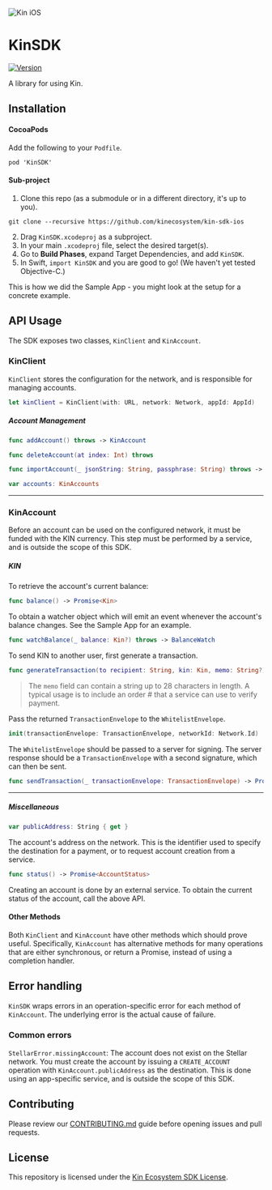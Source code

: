 ![Kin iOS](.github/kin_ios.png)

#  KinSDK

<!-- [![CI Status](https://img.shields.io/travis/natanrolnik/Kin-OneWallet-Module.svg?style=flat)](https://travis-ci.org/natanrolnik/Kin-OneWallet-Module) -->
[![Version](https://img.shields.io/cocoapods/v/KinSDK.svg?color=6f41e8)](https://cocoapods.org/pods/KinSDK)
<!-- [![License](https://img.shields.io/cocoapods/l/Kin-OneWallet-Module.svg?style=flat)](https://cocoapods.org/pods/Kin-OneWallet-Module) -->
<!-- [![Platform](https://img.shields.io/cocoapods/p/Kin-OneWallet-Module.svg?style=flat)](https://cocoapods.org/pods/Kin-OneWallet-Module) -->


A library for using Kin.

## Installation

#### CocoaPods

Add the following to your `Podfile`.
```
pod 'KinSDK'
```

#### Sub-project

1. Clone this repo (as a submodule or in a different directory, it's up to you).
```
git clone --recursive https://github.com/kinecosystem/kin-sdk-ios
```
2. Drag `KinSDK.xcodeproj` as a subproject.
3. In your main `.xcodeproj` file, select the desired target(s).
4. Go to **Build Phases**, expand Target Dependencies, and add `KinSDK`.
5. In Swift, `import KinSDK` and you are good to go! (We haven't yet tested Objective-C.)

This is how we did the Sample App - you might look at the setup for a concrete example.

## API Usage

The SDK exposes two classes, `KinClient` and `KinAccount`.

### KinClient
`KinClient` stores the configuration for the network, and is responsible for managing accounts.

```swift
let kinClient = KinClient(with: URL, network: Network, appId: AppId)
```

##### Account Management

```swift
func addAccount() throws -> KinAccount

func deleteAccount(at index: Int) throws

func importAccount(_ jsonString: String, passphrase: String) throws -> KinAccount

var accounts: KinAccounts
```

---

### KinAccount

Before an account can be used on the configured network, it must be funded with the KIN currency. This step must be performed by a service, and is outside the scope of this SDK.

##### KIN

To retrieve the account's current balance:

```swift
func balance() -> Promise<Kin>
```

To obtain a watcher object which will emit an event whenever the account's balance changes. See the Sample App for an example.

```swift
func watchBalance(_ balance: Kin?) throws -> BalanceWatch
```

To send KIN to another user, first generate a transaction.

```swift
func generateTransaction(to recipient: String, kin: Kin, memo: String?) -> Promise<TransactionEnvelope>
```

> The `memo` field can contain a string up to 28 characters in length. A typical usage is to include an order # that a service can use to verify payment.

Pass the returned `TransactionEnvelope` to the `WhitelistEnvelope`.

```swift
init(transactionEnvelope: TransactionEnvelope, networkId: Network.Id)
```

The `WhitelistEnvelope` should be passed to a server for signing. The server response should be a  `TransactionEnvelope` with a second signature, which can then be sent.

```swift
func sendTransaction(_ transactionEnvelope: TransactionEnvelope) -> Promise<TransactionId>
```

---

##### Miscellaneous

```swift
var publicAddress: String { get }
```

The account's address on the network. This is the identifier used to specify the destination for a payment, or to request account creation from a service.

```swift
func status() -> Promise<AccountStatus>
```

Creating an account is done by an external service. To obtain the current status of the account, call the above API.


#### Other Methods

Both `KinClient` and `KinAccount` have other methods which should prove useful. Specifically, `KinAccount` has alternative methods for many operations that are either synchronous, or return a Promise, instead of using a completion handler.

## Error handling

`KinSDK` wraps errors in an operation-specific error for each method of `KinAccount`.  The underlying error is the actual cause of failure.

### Common errors

`StellarError.missingAccount`: The account does not exist on the Stellar network. You must create the account by issuing a `CREATE_ACCOUNT` operation with `KinAccount.publicAddress` as the destination. This is done using an app-specific service, and is outside the scope of this SDK.

## Contributing

Please review our [CONTRIBUTING.md](CONTRIBUTING.md) guide before opening issues and pull requests.

## License

This repository is licensed under the [Kin Ecosystem SDK License](LICENSE.pdf).
